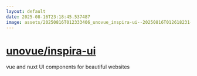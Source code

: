 ```yaml
---
layout: default
date: 2025-08-16T23:18:45.537487
image: assets/20250816T012333406_unovue_inspira-ui--20250816T012618231--cropped.png
---
```


# [unovue/inspira-ui](https://github.com/unovue/inspira-ui)

vue and nuxt UI components for beautiful websites
